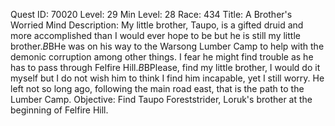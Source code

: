 Quest ID: 70020
Level: 29
Min Level: 28
Race: 434
Title: A Brother's Worried Mind
Description: My little brother, Taupo, is a gifted druid and more accomplished than I would ever hope to be but he is still my little brother.$B$BHe was on his way to the Warsong Lumber Camp to help with the demonic corruption among other things. I fear he might find trouble as he has to pass through Felfire Hill.$B$BPlease, find my little brother, I would do it myself but I do not wish him to think I find him incapable, yet I still worry. He left not so long ago, following the main road east, that is the path to the Lumber Camp.
Objective: Find Taupo Foreststrider, Loruk's brother at the beginning of Felfire Hill.
